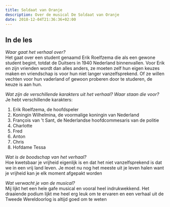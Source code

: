 ```yaml
---
title: Soldaat van Oranje
description: Over de musical De Soldaat van Oranje
date: 2018-12-04T21:36:36+02:00
---
```

## In de les
_Waar gaat het verhaal over?_  
Het gaat over een student genaamd Erik Roelfzema die als een gewone student begint, totdat de Duitsers in 1940 Nederland binnenvallen. Voor Erik en zijn vrienden wordt dan alles anders, ze moeten zelf hun eigen keuzes maken en vriendschap is voor hun niet langer vanzelfsprekend. Of ze willen vechten voor hun vaderland of gewoon proberen door te studeren, de keuze is aan hun.    


_Wat zijn de verschillende karakters uit het verhaal? Waar staan die voor?_  
Je hebt verschillende karakters:  
1. Erik Roelfzema, de hoofdspeler
2. Koningin Wilhelmina, de voormalige koningin van Nederland
3. François van 't Sant, de Nederlandse hoofdcommesaris van de politie
4. Charlotte
5. Fred
6. Anton
7. Chris
8. Hofdame Tessa

_Wat is de boodschap van het verhaal?_  
Hoe kwetsbaar je vrijheid eigenlijk is en dat het niet vanzelfsprekend is dat we in een vrij land leven. Je moet nu nog het meeste uit je leven halen want je vrijheid kan je elk moment afgepakt worden

_Wat verwacht je van de musical?_  
Mij lijkt het een hele gafe musical en vooral heel indrukwekkend. Het draaiende podium lijkt me heel erg leuk om te ervaren en een verhaal uit de Tweede Wereldoorlog is altijd goed om te weten